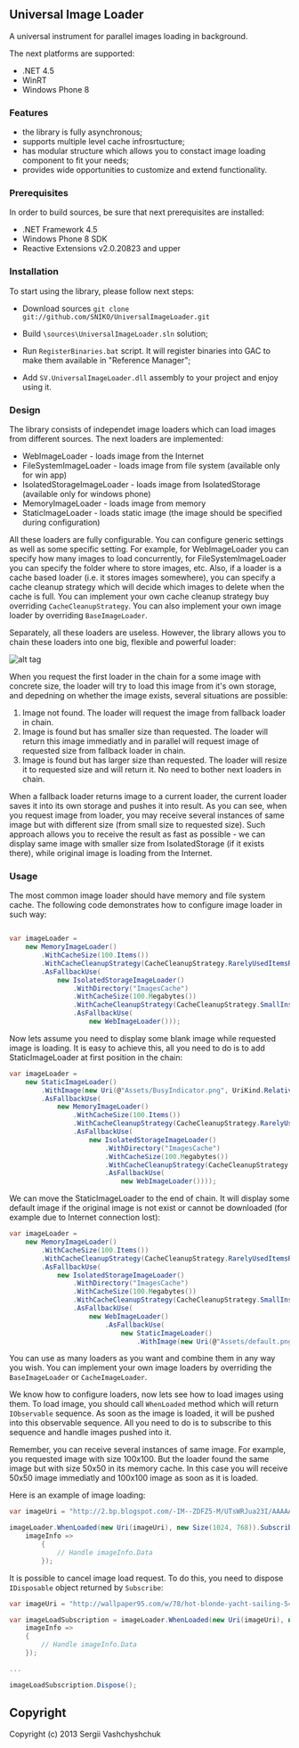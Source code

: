 ## Universal Image Loader

A universal instrument for parallel images loading in background.

The next platforms are supported:
* .NET 4.5
* WinRT
* Windows Phone 8

### Features

* the library is fully asynchronous;
* supports multiple level cache infrosrtucture;
* has modular structure which allows you to constact image loading component to fit your needs;
* provides wide opportunities to customize and extend functionality.

### Prerequisites

In order to build sources, be sure that next prerequisites are installed:

* .NET Framework 4.5
* Windows Phone 8 SDK
* Reactive Extensions v2.0.20823 and upper

### Installation

To start using the library, please follow next steps:

* Download sources 
<code>git clone git://github.com/SNIKO/UniversalImageLoader.git</code>

* Build <code>\sources\UniversalImageLoader.sln</code> solution;

* Run <code>RegisterBinaries.bat</code> script. It will register binaries into GAC to make them available in "Reference Manager";

* Add <code>SV.UniversalImageLoader.dll</code> assembly to your project and enjoy using it.

### Design

The library consists of independet image loaders which can load images from different sources. The next loaders are implemented:

* WebImageLoader - loads image from the Internet
* FileSystemImageLoader - loads image from file system (available only for win app)
* IsolatedStorageImageLoader - loads image from IsolatedStorage (available only for windows phone)
* MemoryImageLoader - loads image from memory
* StaticImageLoader - loads static image (the image should be specified during configuration)

All these loaders are fully configurable. You can configure generic settings as well as some specific setting. For example, for WebImageLoader you can specify how many images to load concurrently, for FileSystemImageLoader you can specify the folder where to store images, etc. Also, if a loader is a cache based loader (i.e. it stores images somewhere), you can specify a cache cleanup strategy which will decide which images to delete when the cache is full. You can implement your own cache cleanup strategy buy overriding <code>CacheCleanupStrategy</code>. You can also implement your own image loader by overriding <code>BaseImageLoader</code>.

Separately, all these loaders are useless. However, the library allows you to chain these loaders into one big, flexible and powerful loader:

![alt tag](https://raw.github.com/SNIKO/UniversalImageLoader/master/doc/concept.png)

When you request the first loader in the chain for a some image with concrete size, the loader will try to load this image from it's own storage, and depedning on whether the image exists, several situations are possible:

1. Image not found. The loader will request the image from fallback loader in chain. 
2. Image is found but has smaller size than requested. The loader will return this image immediatly and in parallel will request image of requested size from fallback loader in chain.
3. Image is found but has larger size than requested. The loader will resize it to requested size and will return it. No need to bother next loaders in chain.

When a fallback loader returns image to a current loader, the current loader saves it into its own storage and pushes it into result. As you can see, when you request image from loader, you may receive several instances of same image but with different size (from small size to requested size). Such approach allows you to receive the result as fast as possible - we can display same image with smaller size from IsolatedStorage (if it exists there), while original image is loading from the Internet.

### Usage

The most common image loader should have memory and file system cache. The following code demonstrates how to configure image loader in such way:

```csharp

var imageLoader =
    new MemoryImageLoader()
        .WithCacheSize(100.Items())
        .WithCacheCleanupStrategy(CacheCleanupStrategy.RarelyUsedItemsRemoveFirst)
        .AsFallbackUse(
            new IsolatedStorageImageLoader()
                .WithDirectory("ImagesCache")
                .WithCacheSize(100.Megabytes())
                .WithCacheCleanupStrategy(CacheCleanupStrategy.SmallInstancesOfSameImageRemoveFirst)
                .AsFallbackUse(
                    new WebImageLoader()));

```

Now lets assume you need to display some blank image while requested image is loading. It is easy to achieve this, all you need to do is to add StaticImageLoader at first position in the chain:

```csharp
var imageLoader =
    new StaticImageLoader()
        .WithImage(new Uri(@"Assets/BusyIndicator.png", UriKind.Relative))
        .AsFallbackUse(
            new MemoryImageLoader()
                .WithCacheSize(100.Items())
                .WithCacheCleanupStrategy(CacheCleanupStrategy.RarelyUsedItemsRemoveFirst)
                .AsFallbackUse(
                    new IsolatedStorageImageLoader()
                        .WithDirectory("ImagesCache")
                        .WithCacheSize(100.Megabytes())
                        .WithCacheCleanupStrategy(CacheCleanupStrategy.SmallInstancesOfSameImageRemoveFirst)
                        .AsFallbackUse(
                            new WebImageLoader())));
```

We can move the StaticImageLoader to the end of chain. It will display some default image if the original image is not exist or cannot be downloaded (for example due to Internet connection lost):

```csharp
var imageLoader =
    new MemoryImageLoader()
        .WithCacheSize(100.Items())
        .WithCacheCleanupStrategy(CacheCleanupStrategy.RarelyUsedItemsRemoveFirst)
        .AsFallbackUse(
            new IsolatedStorageImageLoader()
                .WithDirectory("ImagesCache")
                .WithCacheSize(100.Megabytes())
                .WithCacheCleanupStrategy(CacheCleanupStrategy.SmallInstancesOfSameImageRemoveFirst)
                .AsFallbackUse(
                    new WebImageLoader()
                        .AsFallbackUse(
                            new StaticImageLoader()
                                .WithImage(new Uri(@"Assets/default.png", UriKind.Relative)))));

```

You can use as many loaders as you want and combine them in any way you wish. You can implement your own image loaders by overriding the <code>BaseImageLoader</code> or <code>CacheImageLoader</code>.

We know how to configure loaders, now lets see how to load images using them. To load image, you should call <code>WhenLoaded</code> method which will return <code>IObservable<ImageResult></code> sequence. As soon as the image is loaded, it will be pushed into this observable sequence. All you need to do is to subscribe to this sequence and handle images pushed into it.

Remember, you can receive several instances of same image. For example, you requested image with size 100x100. But the loader found the same image but with size 50x50 in its memory cache. In this case you will receive 50x50 image immediatly and 100x100 image as soon as it is loaded.

Here is an example of image loading:

```csharp
var imageUri = "http://2.bp.blogspot.com/-IM--ZDFZ5-M/UTsWRJua23I/AAAAAAAAGsE/bJXnjTreTmg/s1600/amber-heard-hot.jpg";

imageLoader.WhenLoaded(new Uri(imageUri), new Size(1024, 768)).Subscribe(
    imageInfo =>
        {
            // Handle imageInfo.Data
        });
```

It is possible to cancel image load request. To do this, you need to dispose <code>IDisposable</code> object returned by <code>Subscribe</code>:

```csharp
var imageUri = "http://wallpaper95.com/w/78/hot-blonde-yacht-sailing-548-hd-1920x1080.jpg";

var imageLoadSubscription = imageLoader.WhenLoaded(new Uri(imageUri), new Size(1920, 1080)).Subscribe(
    imageInfo =>
    {
        // Handle imageInfo.Data
    });

...

imageLoadSubscription.Dispose();

```

## Copyright

Copyright (c) 2013 Sergii Vashchyshchuk
